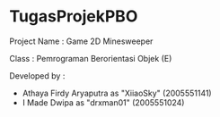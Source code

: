 # TugasProjekPBO

Project Name : Game 2D Minesweeper

Class : Pemrograman Berorientasi Objek (E)

Developed by :
- Athaya Firdy Aryaputra as "XiiaoSky" (2005551141)
- I Made Dwipa as "drxman01" (2005551024)
